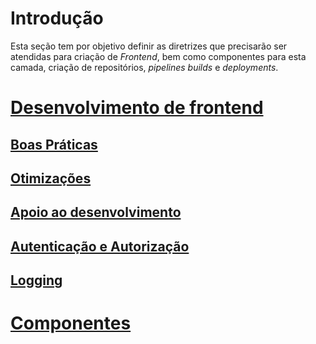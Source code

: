 # Introdução
Esta seção tem por objetivo definir as diretrizes que precisarão ser atendidas para criação de _Frontend_, bem como componentes para esta camada, criação de repositórios, _pipelines_ _builds_ e _deployments_.

#  [Desenvolvimento de frontend](desenvolvimento.md)
## [Boas Práticas](desenvolvimento.md#boas-praticas)
## [Otimizações](desenvolvimento.md#otimizacoes)
## [Apoio ao desenvolvimento](desenvolvimento.md#apoio-ao-desenvolvimento)
## [Autenticação e Autorização](desenvolvimento.md#autenticacao-e-autorizacao)
## [Logging](desenvolvimento.md#logging)
#  [Componentes](componentes.md)

